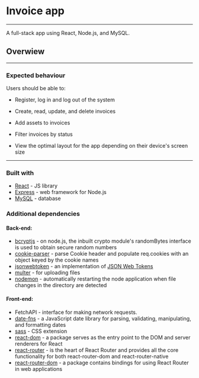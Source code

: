 # Invoice app
***
A full-stack app using React, Node.js, and MySQL.
## Overwiew
***
### Expected behaviour
Users should be able to:

- Register, log in and log out of the system

- Create, read, update, and delete invoices
- Add assets to invoices

- Filter invoices by status 

- View the optimal layout for the app depending on their device's screen size
---

### Built with

- [React](https://reactjs.org/) - JS library
- [Express](https://expressjs.com/) - web framework for Node.js
- [MySQL](https://www.mysql.com/) - database

### Additional dependencies
#### Back-end:

- [bcryptjs](https://www.npmjs.com/package/bcryptjs) - on node.js, the inbuilt crypto module's randomBytes interface is used to obtain secure random numbers
- [cookie-parser](https://www.npmjs.com/package/cookie-parser) - parse Cookie header and populate req.cookies with an object keyed by the cookie names
- [jsonwebtoken](https://www.npmjs.com/package/jsonwebtoken) - an implementation of [JSON Web Tokens](https://www.rfc-editor.org/rfc/rfc7519)
- [multer](https://www.npmjs.com/package/multer) - for uploading files
- [nodemon](https://www.npmjs.com/package/nodemon) - automatically restarting the node application when file changes in the directory are detected


#### Front-end:

- FetchAPI - interface for making network requests.
- [date-fns](https://www.npmjs.com/package/date-fns) - a JavaScript date library for parsing, validating, manipulating, and formatting dates
- [sass](https://sass-lang.com/) - CSS extension
- [react-dom](https://www.npmjs.com/package/react-dom) - a package serves as the entry point to the DOM and server renderers for React
- [react-router](https://www.npmjs.com/package/react-router) - is the heart of React Router and provides all the core functionality for both react-router-dom and react-router-native
- [react-router-dom](https://www.npmjs.com/package/react-router-dom) - a package contains bindings for using React Router in web applications